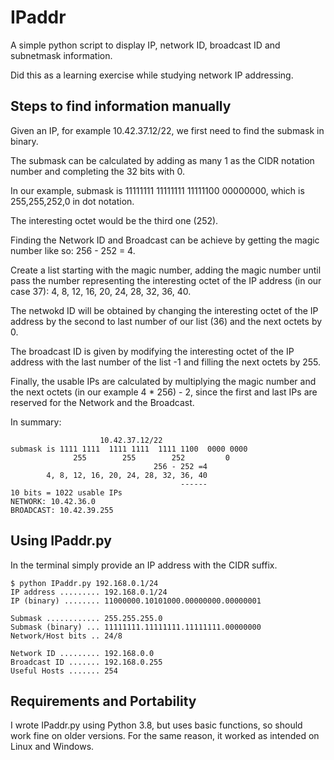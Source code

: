 # IPaddr
A simple python script to display IP, network ID, broadcast ID and subnetmask information.

Did this as a learning exercise while studying network IP addressing.

## Steps to find information manually
Given an IP, for example 10.42.37.12/22, we first need to find the submask in binary.

The submask can be calculated by adding as many 1 as the CIDR notation number and completing the 32 bits with 0.

In our example, submask is 11111111  11111111  11111100  00000000, which is 255,255,252,0 in dot notation.

The interesting octet would be the third one (252).

Finding the Network ID and Broadcast can be achieve by getting the magic number like so: 256 - 252 = 4.

Create a list starting with the magic number, adding the magic number until pass the number representing the interesting octet of the IP address (in our case 37): 4, 8, 12, 16, 20, 24, 28, 32, 36, 40.

The netwokd ID will be obtained by changing the interesting octet of the IP address by the second to last number of our list (36) and the next octets by 0.

The broadcast ID is given by modifying the interesting octet of the IP address with the last number of the list -1 and filling the next octets by 255.

Finally, the usable IPs are calculated by multiplying the magic number and the next octets (in our example 4 * 256) - 2, since the first and last IPs are reserved for the Network and the Broadcast.

In summary:
```
                    10.42.37.12/22
submask is 1111 1111  1111 1111  1111 1100  0000 0000
              255        255        252         0
                                256 - 252 =4
        4, 8, 12, 16, 20, 24, 28, 32, 36, 40
                                      ------
10 bits = 1022 usable IPs
NETWORK: 10.42.36.0
BROADCAST: 10.42.39.255
```

## Using IPaddr.py
In the terminal simply provide an IP address with the CIDR suffix.

```
$ python IPaddr.py 192.168.0.1/24
IP address ......... 192.168.0.1/24
IP (binary) ........ 11000000.10101000.00000000.00000001

Submask ............ 255.255.255.0
Submask (binary) ... 11111111.11111111.11111111.00000000
Network/Host bits .. 24/8

Network ID ......... 192.168.0.0
Broadcast ID ....... 192.168.0.255
Useful Hosts ....... 254
```

## Requirements and Portability
I wrote IPaddr.py using Python 3.8, but uses basic functions, so should work fine on older versions.
For the same reason, it worked as intended on Linux and Windows.
